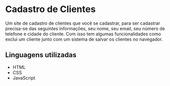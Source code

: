 # Cadastro de Clientes
Um site de cadastro de clientes que você se cadastrar, para ser cadastrar precisa-se das seguintes informações, seu nome, seu email, seu número de telefone e cidade do cliente. Com isso tem algumas funcionalidades como exclui um cliente junto com um sistema de salvar os clientes no navegador.

## Linguagens utilizadas

<ul>
 <li>HTML</li>
 <li>CSS</li>
 <li>JavaScript</li>
</ul>